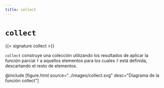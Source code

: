 ```yaml
---
title: collect
---
```


# `collect`

{{< signature collect >}}

`collect` construye una colección utilizando los resultados de aplicar la función parcial `f` a aquellos elementos para los cuales `f` está definida, descartando el resto de elementos.

@include [figure.html source="../images/collect.svg" desc="Diagrama de la función collect"]
